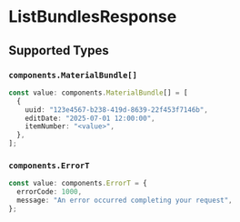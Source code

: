 # ListBundlesResponse


## Supported Types

### `components.MaterialBundle[]`

```typescript
const value: components.MaterialBundle[] = [
  {
    uuid: "123e4567-b238-419d-8639-22f453f7146b",
    editDate: "2025-07-01 12:00:00",
    itemNumber: "<value>",
  },
];
```

### `components.ErrorT`

```typescript
const value: components.ErrorT = {
  errorCode: 1000,
  message: "An error occurred completing your request",
};
```

